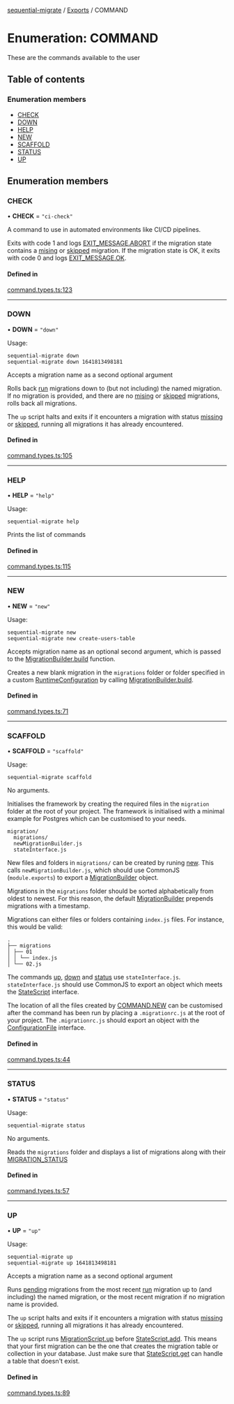 [sequential-migrate](../README.md) / [Exports](../modules.md) / COMMAND

# Enumeration: COMMAND

These are the commands available to the user

## Table of contents

### Enumeration members

- [CHECK](COMMAND.md#check)
- [DOWN](COMMAND.md#down)
- [HELP](COMMAND.md#help)
- [NEW](COMMAND.md#new)
- [SCAFFOLD](COMMAND.md#scaffold)
- [STATUS](COMMAND.md#status)
- [UP](COMMAND.md#up)

## Enumeration members

### CHECK

• **CHECK** = `"ci-check"`

A command to use in automated environments like CI/CD pipelines.

Exits with code 1 and logs [EXIT_MESSAGE.ABORT](EXIT_MESSAGE.md#abort) if the migration state contains a [mising](MIGRATION_STATUS.md#missing) or [skipped](MIGRATION_STATUS.md#skipped) migration. If the migration state is OK, it exits with code 0 and logs [EXIT_MESSAGE.OK](EXIT_MESSAGE.md#ok).

#### Defined in

[command.types.ts:123](https://github.com/Ivo-Evans/sequential-migrate/blob/032c2b7/src/types/command.types.ts#L123)

___

### DOWN

• **DOWN** = `"down"`

Usage:

```
sequential-migrate down
sequential-migrate down 1641813498181
```

Accepts a migration name as a second optional argument

Rolls back [run](MIGRATION_STATUS.md#run) migrations down to (but not including) the named migration. If no migration is provided, and there are no [mising](MIGRATION_STATUS.md#missing) or [skipped](MIGRATION_STATUS.md#skipped) migrations, rolls back all migrations.

The `up` script halts and exits if it encounters a migration with status [missing](MIGRATION_STATUS.md#missing) or [skipped](MIGRATION_STATUS.md#skipped), running all migrations it has already encountered.

#### Defined in

[command.types.ts:105](https://github.com/Ivo-Evans/sequential-migrate/blob/032c2b7/src/types/command.types.ts#L105)

___

### HELP

• **HELP** = `"help"`

Usage:

```
sequential-migrate help
```

Prints the list of commands

#### Defined in

[command.types.ts:115](https://github.com/Ivo-Evans/sequential-migrate/blob/032c2b7/src/types/command.types.ts#L115)

___

### NEW

• **NEW** = `"new"`

Usage:

```
sequential-migrate new
sequential-migrate new create-users-table
```

Accepts migration name as an optional second argument, which is passed to the [MigrationBuilder.build](../interfaces/MigrationBuilder.md#build) function.

Creates a new blank migration in the `migrations` folder or folder specified in a custom [RuntimeConfiguration](../interfaces/RuntimeConfiguration.md) by calling [MigrationBuilder.build](../interfaces/MigrationBuilder.md#build).

#### Defined in

[command.types.ts:71](https://github.com/Ivo-Evans/sequential-migrate/blob/032c2b7/src/types/command.types.ts#L71)

___

### SCAFFOLD

• **SCAFFOLD** = `"scaffold"`

Usage:

```
sequential-migrate scaffold
```

No arguments.

Initialises the framework by creating the required files in the `migration` folder at the root of your project. The framework is initialised with a minimal example for Postgres which can be customised to your needs.

```
migration/
  migrations/
  newMigrationBuilder.js
  stateInterface.js
```

New files and folders in `migrations/` can be created by runing [new](COMMAND.md#new). This calls `newMigrationBuilder.js`, which should use CommonJS (`module.exports`) to export a [MigrationBuilder](../interfaces/MigrationBuilder.md) object.

Migrations in the `migrations` folder should be sorted alphabetically from oldest to newest. For this reason, the default [MigrationBuilder](../interfaces/MigrationBuilder.md) prepends migrations with a timestamp.

Migrations can either files or folders containing `index.js` files. For instance, this would be valid:

```
.
├── migrations
│ ├── 01
│ │ └── index.js
│ └── 02.js
```

The commands [up](COMMAND.md#up), [down](COMMAND.md#down) and [status](COMMAND.md#status) use `stateInterface.js`. `stateInterface.js` should use CommonJS to export an object which meets the [StateScript](../interfaces/StateScript.md) interface.

The location of all the files created by [COMMAND.NEW](COMMAND.md#new) can be customised after the command has been run by placing a `.migrationrc.js` at the root of your project. The `.migrationrc.js` should export an object with the [ConfigurationFile](../modules.md#configurationfile) interface.

#### Defined in

[command.types.ts:44](https://github.com/Ivo-Evans/sequential-migrate/blob/032c2b7/src/types/command.types.ts#L44)

___

### STATUS

• **STATUS** = `"status"`

Usage:

```
sequential-migrate status
```

No arguments.

Reads the `migrations` folder and displays a list of migrations along with their [MIGRATION_STATUS](MIGRATION_STATUS.md)

#### Defined in

[command.types.ts:57](https://github.com/Ivo-Evans/sequential-migrate/blob/032c2b7/src/types/command.types.ts#L57)

___

### UP

• **UP** = `"up"`

Usage:

```
sequential-migrate up
sequential-migrate up 1641813498181
```

Accepts a migration name as a second optional argument

Runs [pending](MIGRATION_STATUS.md#pending) migrations from the most recent [run](MIGRATION_STATUS.md#run) migration up to (and including) the named migration, or the most recent migration if no migration name is provided.

The `up` script halts and exits if it encounters a migration with status [missing](MIGRATION_STATUS.md#missing) or [skipped](MIGRATION_STATUS.md#skipped), running all migrations it has already encountered.

The `up` script runs [MigrationScript.up](../interfaces/MigrationScript.md#up) before [StateScript.add](../interfaces/StateScript.md#add). This means that your first migration can be the one that creates the migration table or collection in your database. Just make sure that [StateScript.get](../interfaces/StateScript.md#get) can handle a table that doesn't exist.

#### Defined in

[command.types.ts:89](https://github.com/Ivo-Evans/sequential-migrate/blob/032c2b7/src/types/command.types.ts#L89)
